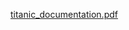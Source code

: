 [titanic_documentation.pdf](https://github.com/Eldaglawy/Examining-the-Titanic-Tragedy-through-the-Lens-of-Machine-Learning-Algorithms/files/13850481/titanic_documentation.pdf)
